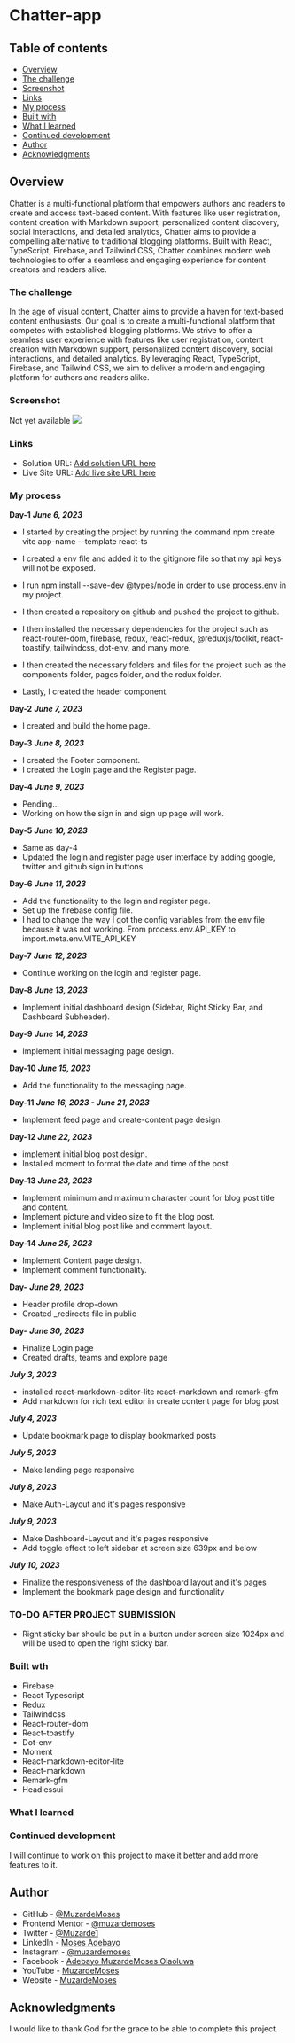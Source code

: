 # Chatter-app


## Table of contents

- [Overview](#overview)
- [The challenge](#the-challenge)
- [Screenshot](#screenshot)
- [Links](#links)
- [My process](#my-process)
- [Built with](#built-with)
- [What I learned](#what-i-learned)
- [Continued development](#continued-development)
- [Author](#author)
- [Acknowledgments](#acknowledgments)


## Overview  

Chatter is a multi-functional platform that empowers authors and readers to create and access text-based content. With features like user registration, content creation with Markdown support, personalized content discovery, social interactions, and detailed analytics, Chatter aims to provide a compelling alternative to traditional blogging platforms. Built with React, TypeScript, Firebase, and Tailwind CSS, Chatter combines modern web technologies to offer a seamless and engaging experience for content creators and readers alike.

 

### The challenge

In the age of visual content, Chatter aims to provide a haven for text-based content enthusiasts. Our goal is to create a multi-functional platform that competes with established blogging platforms. We strive to offer a seamless user experience with features like user registration, content creation with Markdown support, personalized content discovery, social interactions, and detailed analytics. By leveraging React, TypeScript, Firebase, and Tailwind CSS, we aim to deliver a modern and engaging platform for authors and readers alike.


### Screenshot

Not yet available
![](./screenshot.JPG)

### Links

- Solution URL: [Add solution URL here](https://github.com/muzardemoses/Chatter-app)
- Live Site URL: [Add live site URL here]()

### My process

**Day-1** ***June 6, 2023***
 - I started by creating the project by running the command npm create vite app-name --template react-ts

 - I created a env file and added it to the gitignore file so that my api keys will not be exposed.

 - I run npm install --save-dev @types/node in order to use process.env in my project.

 - I then created a repository on github and pushed the project to github.

 - I then installed the necessary dependencies for the project such as react-router-dom, firebase, redux, react-redux, @reduxjs/toolkit, react-toastify, tailwindcss, dot-env, and many more.
   
 - I then created the necessary folders and files for the project such as the components folder, pages folder, and the redux folder.

 - Lastly, I created the header component.

**Day-2** ***June 7, 2023***
 - I created and build the home page.

**Day-3** ***June 8, 2023***
- I created the Footer component.
- I created the Login page and the Register page.

**Day-4** ***June 9, 2023***
- Pending...
- Working on how the sign in and sign up page will work.

**Day-5** ***June 10, 2023***
- Same as day-4
- Updated the login and register page user interface by adding google, twitter and github sign in buttons.

**Day-6** ***June 11, 2023***
- Add the functionality to the login and register page.
- Set up the firebase config file.
- I had to change the way I got the config variables from the env file because it was not working. From process.env.API_KEY to import.meta.env.VITE_API_KEY

**Day-7** ***June 12, 2023***
- Continue working on the login and register page.

**Day-8** ***June 13, 2023***
- Implement initial dashboard design (Sidebar, Right Sticky Bar, and Dashboard Subheader).

**Day-9** ***June 14, 2023***
- Implement initial messaging page design.

**Day-10** ***June 15, 2023***
- Add the functionality to the messaging page.

**Day-11** ***June 16, 2023 - June 21, 2023***
- Implement feed page and create-content page design.

**Day-12** ***June 22, 2023***
- implement initial blog post design.
- Installed moment to format the date and time of the post.

**Day-13** ***June 23, 2023***
- Implement minimum and maximum character count for blog post title and content.
- Implement picture and video size to fit the blog post.
- Implement initial blog post like and comment layout.

**Day-14** ***June 25, 2023***
- Implement Content page design.
- Implement comment functionality.

**Day-** ***June 29, 2023***
- Header profile drop-down
- Created _redirects file in public

**Day-** ***June 30, 2023***
- Finalize Login page
- Created drafts, teams and explore page

***July 3, 2023***
- installed react-markdown-editor-lite react-markdown and remark-gfm
- Add markdown for rich text editor in create content page for blog post

***July 4, 2023***
- Update bookmark page to display bookmarked posts

***July 5, 2023***
- Make landing page responsive

***July 8, 2023***
- Make Auth-Layout and it's pages responsive

***July 9, 2023***
- Make Dashboard-Layout and it's pages responsive
- Add toggle effect to left sidebar at screen size 639px and below

***July 10, 2023***
- Finalize the responsiveness of the dashboard layout and it's pages
- Implement the bookmark page design and functionality

### TO-DO AFTER PROJECT SUBMISSION
- Right sticky bar should be put in a button under screen size 1024px and will be used to open the right sticky bar.

### Built wth

- Firebase
- React Typescript
- Redux
- Tailwindcss
- React-router-dom
- React-toastify
- Dot-env
- Moment
- React-markdown-editor-lite
- React-markdown
- Remark-gfm
- Headlessui



### What I learned

<!-- ```html
<h1>Some HTML code I'm proud of 🎉</h1>
```

```css
.proud-of-this-css {
	color: papayawhip;
}
```

```js
const [isMenuOpen, setIsMenuOpen] = useState(false);

const handleClick = () => {
	const navLinks = document.querySelector(".nav-links");
	navLinks.classList.toggle("open");
	const linkItems = document.querySelectorAll(".link-item");

	linkItems.forEach((item) =>
		item.addEventListener("click", () => navLinks.classList.remove("open"))
	);

	setIsMenuOpen((prev) => !prev);
};
``` -->

### Continued development

I will continue to work on this project to make it better and add more features to it.



## Author

- GitHub - [@MuzardeMoses](https://github.com/muzardeMoses)
- Frontend Mentor - [@muzardemoses](https://www.frontendmentor.io/profile/muzardemoses)
- Twitter - [@Muzarde1](https://www.twitter.com/Muzarde1)
- LinkedIn - [Moses Adebayo](https://www.linkedin.com/in/muzardemoses/)
- Instagram - [@muzardemoses](https://www.instagram.com/ademuzardemoses/)
- Facebook - [Adebayo MuzardeMoses Olaoluwa ](https://facebook.com/ademuzardemoses)
- YouTube - [MuzardeMoses](https://www.youtube.com/channel/@muzardemoses)
- Website - [MuzardeMoses](https://mosesadebayo.me/)


## Acknowledgments

I would like to thank God for the grace to be able to complete this project.